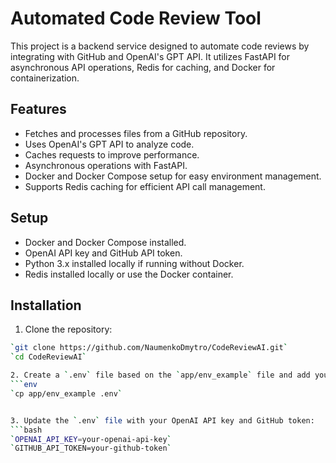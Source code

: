 # Automated Code Review Tool
This project is a backend service designed to automate code reviews by integrating with GitHub and OpenAI's GPT API. It utilizes FastAPI for asynchronous API operations, Redis for caching, and Docker for containerization.

## Features
* Fetches and processes files from a GitHub repository.
* Uses OpenAI's GPT API to analyze code.
* Caches requests to improve performance.
* Asynchronous operations with FastAPI.
* Docker and Docker Compose setup for easy environment management.
* Supports Redis caching for efficient API call management.

## Setup
* Docker and Docker Compose installed.
* OpenAI API key and GitHub API token.
* Python 3.x installed locally if running without Docker.
* Redis installed locally or use the Docker container.

## Installation

1. Clone the repository:
```bash
`git clone https://github.com/NaumenkoDmytro/CodeReviewAI.git`
`cd CodeReviewAI`

2. Create a `.env` file based on the `app/env_example` file and add your credentials:
```env
`cp app/env_example .env`


3. Update the `.env` file with your OpenAI API key and GitHub token:
```bash
`OPENAI_API_KEY=your-openai-api-key`
`GITHUB_API_TOKEN=your-github-token`


